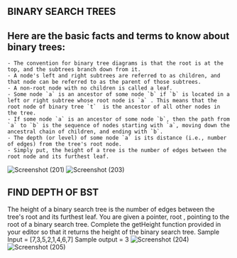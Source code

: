 ## BINARY SEARCH TREES

## Here are the basic facts and terms to know about binary trees:

    - The convention for binary tree diagrams is that the root is at the top, and the subtrees branch down from it.
    - A node's left and right subtrees are referred to as children, and that node can be referred to as the parent of those subtrees.
    - A non-root node with no children is called a leaf.
    - Some node `a` is an ancestor of some node `b` if `b` is located in a left or right subtree whose root node is `a` . This means that the root node of binary tree `t`  is the ancestor of all other nodes in the tree.
    - If some node `a` is an ancestor of some node `b`, then the path from `a` to `b` is the sequence of nodes starting with `a`, moving down the ancestral chain of children, and ending with `b`.
    - The depth (or level) of some node `a` is its distance (i.e., number of edges) from the tree's root node.
    - Simply put, the height of a tree is the number of edges between the root node and its furthest leaf.
    
![Screenshot (201)](https://user-images.githubusercontent.com/62090797/195047572-625b4c64-e90f-434e-908d-f7d13c6f9af7.png)
![Screenshot (203)](https://user-images.githubusercontent.com/62090797/195047676-b24b3553-5444-449d-b365-f8054ea1bb96.png)

## FIND DEPTH OF BST
The height of a binary search tree is the number of edges between the tree's root and its furthest leaf. You are given a pointer, root , pointing to the root of a binary search tree. Complete the getHeight function provided in your editor so that it returns the height of the binary search tree.
Sample Input = [7,3,5,2,1,4,6,7]
Sample output = 3
![Screenshot (204)](https://user-images.githubusercontent.com/62090797/195047745-e6aa6c47-7f0d-46dd-aaba-fba2cf8c8517.png)  ![Screenshot (205)](https://user-images.githubusercontent.com/62090797/195047827-d277d0df-ffb5-4b59-9b0c-944deb34b0e6.png)
